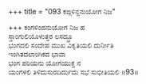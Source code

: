 +++
title = "093 ಕಙ್ಗಳಿನ್ದನುಯೋಗ ನಿಜ"

+++
ಕಂಗಳಿಂದನುಯೋಗ ನಿಜ ಹ  
ಸ್ತಾಂಗುಲಿಯೊಳುತ್ತರ ಲಸದ್ಭ್ರೂ  
ಭಂಗದಲಿ ಸಂದೇಹ ಮುಖ ವಿಕೃತಿಯಲಿ ದುರ್ನೀತಿ  
ಇಂಗಿತದಲಾಂಗಿಕದ ಭಾವಾ  
ಭಂಗ ಪರಿಯನು ಯೋಗಯುಕ್ತ ನ  
ಯಂಗಳಲಿ ತಿಳಿದುಸುರದಿರ್ದುದು ಸಭೆ ಸುಭೀತಿಯಲಿ   ॥93॥